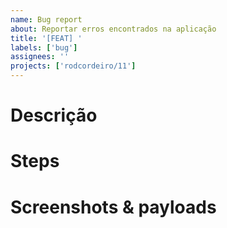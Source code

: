 ```yaml
---
name: Bug report
about: Reportar erros encontrados na aplicação
title: '[FEAT] '
labels: ['bug']
assignees: ''
projects: ['rodcordeiro/11']
---
```


# Descrição

<!--
 Descreva o melhor possível o erro encontrado
 -->

# Steps

<!--
Tente descrever o melhor possível e com o máximo de detalhes, os passos para encontrar o erro. Ex.: Enviar o payload faltando o campo xpto, ou com o campo divergente, para o endpoint xyz.
 -->

# Screenshots & payloads

 <!-- 
 Se possível, compartilhe screenshots ou payloads utilizados quando o erro foi encontrado para que possamos reproduzí-lo. Lembre-se de ocultar dados sensíveis.
  -->
